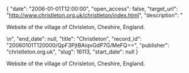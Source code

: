 {
  "date": "2006-01-01T12:00:00", 
  "open_access": false, 
  "target_url": "http://www.christleton.org.uk/christleton/index.html", 
  "description": "<p>Website of the village of Chrisleton, Cheshire, England.</p>\n", 
  "end_date": null, 
  "title": "Christleton", 
  "record_id": "20060101T120000/QpF3PjtBAiqvGdP7G/MeFQ==", 
  "publisher": "christleton.org.uk", 
  "slug": 16113, 
  "start_date": null
}

<p>Website of the village of Chrisleton, Cheshire, England.</p>
